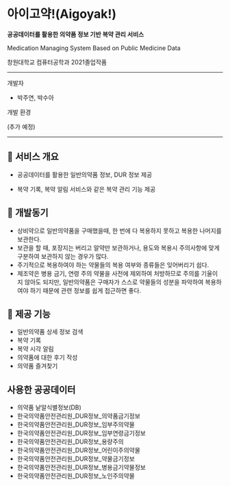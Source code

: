 # 아이고약!(Aigoyak!)

**공공데이터를 활용한 의약품 정보 기반 복약 관리 서비스**

Medication Managing System Based on Public Medicine Data

창원대학교 컴퓨터공학과 2021졸업작품

---

개발자

- 박주연, 박수아

개발 환경

(추가 예정)

---

## 💊 서비스 개요

- 공공데이터를 활용한 일반의약품 정보, DUR 정보 제공

- 복약 기록, 복약 알림 서비스와 같은 복약 관리 기능 제공

## 💊 개발동기

- 상비약으로 일반의약품을 구매했을때, 한 번에 다 복용하지 못하고 복용한 나머지를 보관한다. 
- 보관을 할 때, 포장지는 버리고 알약만 보관하거나, 용도와 복용시 주의사항에 맞게 구분하여 보관하지 않는 경우가 많다.
- 주기적으로 복용하여야 하는 약물들의 복용 여부와 종류들은 잊어버리기 쉽다.  
- 제조약은 병용 금기, 연령 주의 약물을 사전에 제외하여 처방하므로 주의를 기울이지 않아도 되지만, 일반의약품은 구매자가 스스로 약물들의 성분을 파악하여 복용하여야 하기 때문에 관련 정보를 쉽게 접근하면 좋다. 

## 💊 제공 기능
- 일반의약품 상세 정보 검색
- 복약 기록
- 복약 시각 알림
- 의약품에 대한 후기 작성
- 의약품 즐겨찾기

## 사용한 공공데이터
- 의약품 낱알식별정보(DB)
- 한국의약품안전관리원_DUR정보_의약품금기정보
- 한국의약품안전관리원_DUR정보_임부주의약물
- 한국의약품안전관리원_DUR정보_임부연령금기정보
- 한국의약품안전관리원_DUR정보_용량주의
- 한국의약품안전관리원_DUR정보_어린이주의약물
- 한국의약품안전관리원_DUR정보_약물금기정보
- 한국의약품안전관리원_DUR정보_병용금기약물정보
- 한국의약품안전관리원_DUR정보_노인주의약물
